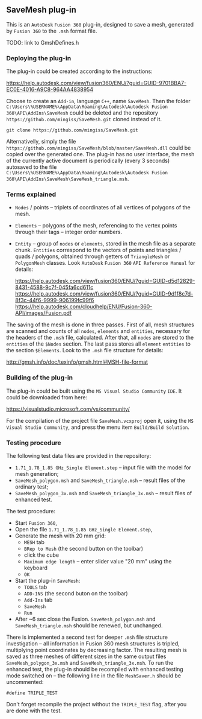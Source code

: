 ## SaveMesh plug-in

This is an `AutoDesk` `Fusion 360` plug-in, designed to save a mesh, generated by `Fusion 360` to the `.msh` format file.

TODO: link to GmshDefines.h

### Deploying the plug-in

The plug-in could be created according to the instructions:

https://help.autodesk.com/view/fusion360/ENU/?guid=GUID-9701BBA7-EC0E-4016-A9C8-964AA4838954

Choose to create an `Add-in`, language `C++`, name `SaveMesh`.
Then the folder `C:\Users\%USERNAME%\AppData\Roaming\Autodesk\Autodesk Fusion 360\API\AddIns\SaveMesh`
could be deleted and the repository `https://github.com/mingiss/SaveMesh.git` cloned instead of it.

    git clone https://github.com/mingiss/SaveMesh.git

Alternativelly, simply the file `https://github.com/mingiss/SaveMesh/blob/master/SaveMesh.dll` could be copied over the generated one.
The plug-in has no user interface, the mesh of the currently active document is periodically (every 3 seconds) autosaved to the file
`C:\Users\%USERNAME%\AppData\Roaming\Autodesk\Autodesk Fusion 360\API\AddIns\SaveMesh\SaveMesh_triangle.msh`.


### Terms explained

- `Nodes` / points &ndash; triplets of coordinates of all vertices of polygons of the mesh.

- `Elements` &ndash; polygons of the mesh, referencing to the vertex points through their tags &ndash; integer order numbers.

- `Entity` &ndash; group of `nodes` or `elements`, stored in the mesh file as a separate chunk.
  `Entities` correspond to the vectors of points and triangles / quads / polygons, obtained through getters of `TriangleMesh` or `PolygonMesh` classes.
  Look `AutoDesk` `Fusion 360` `API Reference Manual` for details:

  https://help.autodesk.com/view/fusion360/ENU/?guid=GUID-d5d12829-8431-4588-9c7f-045fa6cd611c
  https://help.autodesk.com/view/fusion360/ENU/?guid=GUID-9d1f8c7d-8f3c-44f6-9999-906199fc99f6
  https://help.autodesk.com/cloudhelp/ENU/Fusion-360-API/images/Fusion.pdf

The saving of the mesh is done in three passes.
First of all, mesh structures are scanned and counts of all `nodes`, `elements` and `entities`, necessary for the headers of the `.msh` file, calculated.
After that, all `nodes` are stored to the `entities` of the `$Nodes` section.
The last pass stores all `element` `entities` to the section `$Elements`.
Look to the `.msh` file structure for details:

http://gmsh.info/doc/texinfo/gmsh.html#MSH-file-format


### Building of the plug-in

The plug-in could be built using the `MS Visual Studio Community` `IDE`.
It could be downloaded from here:

https://visualstudio.microsoft.com/vs/community/

For the compilation of the project file `SaveMesh.vcxproj` open it, using the `MS Visual Studio Community`,
and press the menu item `Build/Build Solution`.


### Testing procedure

The following test data files are provided in the repository:

- `1.71_1.78_1.85 GHz_Single Element.step` &ndash; input file with the model for mesh generation;
- `SaveMesh_polygon.msh` and `SaveMesh_triangle.msh` &ndash; result files of the ordinary test;
- `SaveMesh_polygon_3x.msh` and `SaveMesh_triangle_3x.msh` &ndash; result files of enhanced test.

The test procedure:

- Start `Fusion 360`,
- Open the file `1.71_1.78_1.85 GHz_Single Element.step`,
- Generate the mesh with 20 mm grid:
    - `MESH` tab
    - `BRep to Mesh` (the second button on the toolbar)
    - click the cube
    - `Maximum edge length` &ndash; enter slider value "20 mm" using the keyboard
    - `OK`
- Start the plug-in `SaveMesh`:
    - `TOOLS` tab
    - `ADD-INS` (the second buton on the toolbar)
    - `Add-Ins` tab
    - `SaveMesh`
    - `Run`
- After ~6 sec close the Fusion.
    `SaveMesh_polygon.msh` and `SaveMesh_triangle.msh` should be renewed, but unchanged.

There is implemented a second test for deeper `.msh` file structure investigation &ndash;
all information in Fusion 360 mesh structures is tripled, multiplying point coordinates by decreasing factor.
The resulting mesh is saved as three meshes of different sizes in the same output files
`SaveMesh_polygon_3x.msh` and `SaveMesh_triangle_3x.msh`.
To run the enhanced test, the plug-in should be recompiled with enhanced testing mode switched on &ndash;
the following line in the file `MeshSaver.h` should be uncommented:

    #define TRIPLE_TEST

Don't forget recompile the project without the `TRIPLE_TEST` flag, after you are done with the test.
